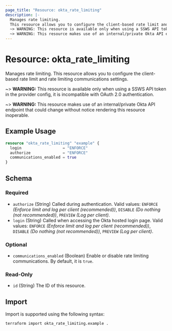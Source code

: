 ```yaml
---
page_title: "Resource: okta_rate_limiting"
description: |-
  Manages rate limiting.
  This resource allows you to configure the client-based rate limit and rate limiting communications settings.
  ~> WARNING: This resource is available only when using a SSWS API token in the provider config, it is incompatible with OAuth 2.0 authentication.
  ~> WARNING: This resource makes use of an internal/private Okta API endpoint that could change without notice rendering this resource inoperable.
---
```


# Resource: okta_rate_limiting

Manages rate limiting.
This resource allows you to configure the client-based rate limit and rate limiting communications settings.

~> **WARNING:** This resource is available only when using a SSWS API token in the provider config, it is incompatible with OAuth 2.0 authentication.

~> **WARNING:** This resource makes use of an internal/private Okta API endpoint that could change without notice rendering this resource inoperable.

## Example Usage

```terraform
resource "okta_rate_limiting" "example" {
  login                  = "ENFORCE"
  authorize              = "ENFORCE"
  communications_enabled = true
}
```

<!-- schema generated by tfplugindocs -->
## Schema

### Required

- `authorize` (String) Called during authentication. Valid values: `ENFORCE` _(Enforce limit and log per client (recommended))_, `DISABLE` _(Do nothing (not recommended))_, `PREVIEW` _(Log per client)_.
- `login` (String) Called when accessing the Okta hosted login page. Valid values: `ENFORCE` _(Enforce limit and log per client (recommended))_, `DISABLE` _(Do nothing (not recommended))_, `PREVIEW` _(Log per client)_.

### Optional

- `communications_enabled` (Boolean) Enable or disable rate limiting communications. By default, it is `true`.

### Read-Only

- `id` (String) The ID of this resource.

## Import

Import is supported using the following syntax:

```shell
terraform import okta_rate_limiting.example .
```
